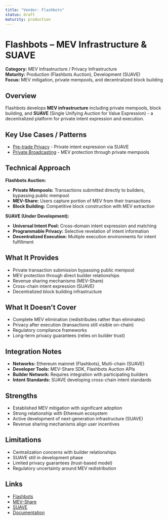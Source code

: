 ```yaml
---
title: "Vendor: Flashbots"
status: draft
maturity: production
---
```


# Flashbots – MEV Infrastructure & SUAVE

**Category:** MEV Infrastructure / Privacy Infrastructure  
**Maturity:** Production (Flashbots Auction), Development (SUAVE)  
**Focus:** MEV mitigation, private mempools, and decentralized block building

## Overview

Flashbots develops **MEV infrastructure** including private mempools, block building, and **SUAVE** (Single Unifying Auction for Value Expression) - a decentralized platform for private intent expression and execution.

## Key Use Cases / Patterns

- [Pre-trade Privacy](../patterns/pattern-pretrade-privacy-shutter-suave.md) - Private intent expression via SUAVE
- [Private Broadcasting](../approaches/approach-private-broadcasting.md) - MEV protection through private mempools

## Technical Approach

**Flashbots Auction:**

- **Private Mempools:** Transactions submitted directly to builders, bypassing public mempool
- **MEV-Share:** Users capture portion of MEV from their transactions
- **Block Building:** Competitive block construction with MEV extraction

**SUAVE (Under Development):**

- **Universal Intent Pool:** Cross-domain intent expression and matching
- **Programmable Privacy:** Selective revelation of intent information
- **Decentralized Execution:** Multiple execution environments for intent fulfillment

## What It Provides

- Private transaction submission bypassing public mempool
- MEV protection through direct builder relationships
- Revenue sharing mechanisms (MEV-Share)
- Cross-chain intent expression (SUAVE)
- Decentralized block building infrastructure

## What It Doesn't Cover

- Complete MEV elimination (redistributes rather than eliminates)
- Privacy after execution (transactions still visible on-chain)
- Regulatory compliance frameworks
- Long-term privacy guarantees (relies on builder trust)

## Integration Notes

- **Networks:** Ethereum mainnet (Flashbots), Multi-chain (SUAVE)
- **Developer Tools:** MEV-Share SDK, Flashbots Auction APIs
- **Builder Network:** Requires integration with participating builders
- **Intent Standards:** SUAVE developing cross-chain intent standards

## Strengths

- Established MEV mitigation with significant adoption
- Strong relationship with Ethereum ecosystem
- Active development of next-generation infrastructure (SUAVE)
- Revenue sharing mechanisms align user incentives

## Limitations

- Centralization concerns with builder relationships
- SUAVE still in development phase
- Limited privacy guarantees (trust-based model)
- Regulatory uncertainty around MEV redistribution

## Links

- [Flashbots](https://flashbots.net/)
- [MEV-Share](https://docs.flashbots.net/flashbots-mev-share/overview)
- [SUAVE](https://writings.flashbots.net/the-future-of-mev-is-suave)
- [Documentation](https://docs.flashbots.net/)
